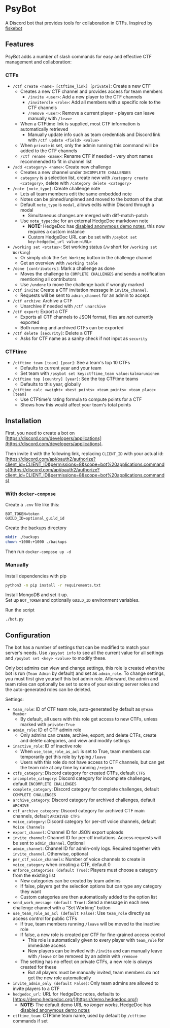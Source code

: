 # PsyBot

A Discord bot that provides tools for collaboration in CTFs. Inspired by [fiskebot](https://github.com/ekofiskctf/fiskebot)

## Features

PsyBot adds a number of slash commands for easy and effective CTF management and collaboration:

### CTFs

* `/ctf create <name> [ctftime_link] [private]`: Create a new CTF
  * Creates a new CTF channel and provides access for team members
    * `/invite <user>`: Add a new player to the CTF channels
    * `/inviterole <role>`: Add all members with a specific role to the CTF channels
    * `/remove <user>`: Remove a current player - players can leave manually with `/leave`
  * When a CTFtime link is supplied, most CTF information is automatically retrieved
    * Manually update info such as team credentials and Discord link with `/ctf update <field> <value>`
  * When `private` is set, only the admin running this command will be added to the CTF channels
  * `/ctf rename <name>`: Rename CTF if needed - very short names recommended to fit in channel list
* `/add <category> <name>`: Create new challenge
  * Creates a new channel under `INCOMPLETE CHALLENGES`
  * `category` is a selection list, create new with `/category create <category>`, delete with `/category delete <category>`
* `/note [note_type]`: Create challenge note
  * Lets all team members edit the same embedded note
  * Notes can be pinned/unpinned and moved to the bottom of the chat
  * Default `note_type` is `modal`, allows edits within Discord through a modal
    * Simultaneous changes are merged with diff-match-patch
  * Use `note_type:doc` for an external HedgeDoc markdown note
    * **NOTE:** HedgeDoc has [disabled anonymous demo notes](https://community.hedgedoc.org/t/no-more-anonymous-usage-of-demo-instance/1634), this now requires a custom instance
    * Custom HedgeDoc URL can be set with `/psybot set key:hedgedoc_url value:<URL>`
* `/working set <status>`: Set working status (`/w` short for `/working set Working`)
  * Or simply click the `Set Working` button in the challenge channel
  * Get an overview with `/working table`
* `/done [contributors]`: Mark a challenge as done
  * Moves the challenge to `COMPLETE CHALLENGES` and sends a notification mentioning all contributors
  * Use `/undone` to move the challenge back if wrongly marked
* `/ctf invite`: Create a CTF invitation message in `invite_channel`.
  * Requests will be sent to `admin_channel` for an admin to accept.
* `/ctf archive`: Archive a CTF
  * Unarchive if needed with `/ctf unarchive`
* `/ctf export`: Export a CTF
  * Exports all CTF channels to JSON format, files are *not* currently exported
  * Both running and archived CTFs can be exported
* `/ctf delete [security]`: Delete a CTF
  * Asks for CTF name as a sanity check if not input as `security`

### CTFtime

* `/ctftime team [team] [year]`: See a team's top 10 CTFs
  * Defaults to current year and your team
  * Set team with `/psybot set key:ctftime_team value:kalmarunionen`
* `/ctftime top [country] [year]`: See the top CTFtime teams
  * Defaults to this year, globally
* `/ctftime calc <weight> <best_points> <team_points> <team_place> [team]`
  * Use CTFtime's rating formula to compute points for a CTF
  * Shows how this would affect your team's total points

## Installation
First, you need to create a bot on [https://discord.com/developers/applications](https://discord.com/developers/applications).

Then invite it with the following link, replacing `CLIENT_ID` with your actual id:
[https://discord.com/api/oauth2/authorize?client_id=CLIENT_ID&permissions=8&scope=bot%20applications.commands](https://discord.com/api/oauth2/authorize?client_id=CLIENT_ID&permissions=8&scope=bot%20applications.commands)

### With `docker-compose`
Create a `.env` file like this:
```
BOT_TOKEN=token
GUILD_ID=optional_guild_id
```
Create the backups directory
```sh
mkdir ./backups
chown +1000:+1000 ./backups
```
Then run `docker-compose up -d`

### Manually
Install dependencies with pip
```sh
python3 -m pip install -r requirements.txt
```
Install MongoDB and set it up. \
Set up `BOT_TOKEN` and optionally `GUILD_ID` environment variables.

Run the script
```sh
./bot.py
```


## Configuration

The bot has a number of settings that can be modified to match your server's needs.
Use `/psybot info` to see all the current value for all settings and `/psybot set <key> <value>` to modify these.

Only bot admins can view and change settings, this role is created when the bot is run (`Team Admin` by default) and set as `admin_role`.
To change settings, you must first give yourself this bot admin role.
Afterward, the admin and team roles can optionally be set to some of your existing server roles and the auto-generated roles can be deleted.

Settings:

* `team_role`: ID of CTF team role, auto-generated by default as `@Team Member`
  * By default, all users with this role get access to new CTFs, unless marked with `private:True`
* `admin_role`: ID of CTF admin role
  * Only admins can create, archive, export, and delete CTFs, create and delete categories, and view and modify settings
* `inactive_role`: ID of inactive role
  * When `use_team_role_as_acl` is set to True, team members can temporarily get this role by typing `/leave`
  * Users with this role do not have access to CTF channels, but can get the team role at any time by running `/rejoin`
* `ctfs_category`: Discord category for created CTFs, default `CTFS`
* `incomplete_category`: Discord category for incomplete challenges, default `INCOMPLETE CHALLENGES`
* `complete_category`: Discord category for complete challenges, default `COMPLETE CHALLENGES`
* `archive_category`: Discord category for archived challenges, default `ARCHIVE`
* `ctf_archive_category`: Discord category for archived CTF main channels, default `ARCHIVED CTFS`
* `voice_category`: Discord category for per-ctf voice channels, default `Voice Channels`
* `export_channel`: Channel ID for JSON export uploads
* `invite_channel`: Channel ID for per-ctf invitations. Access requests will be sent to `admin_channel`. Optional
* `admin_channel`: Channel ID for admin-only logs. Required together with `invite_channel`. Otherwise, optional
* `per_ctf_voice_channels`: Number of voice channels to create in `voice_category` when creating a CTF, default 0
* `enforce_categories (default True)`: Players must choose a category from the existing list
  * New categories can be created by team admins
  * If false, players get the selection options but can type any category they want
  * Custom categories are then automatically added to the option list
* `send_work_message (default True)`: Send a message in each new challenge channel with a "Set Working" button
* `use_team_role_as_acl (default False)`: Use `team_role` directly as access control for public CTFs
  * If true, team members running `/leave` will be moved to the inactive role
  * If false, a new role is created per CTF for fine-grained access control
    * This role is automatically given to every player with `team_role` for immediate access
    * New players can be invited with `/invite` and can manually leave with `/leave` or be removed by an admin with `/remove`
  * The setting has no effect on private CTFs, a new role is *always* created for these
    * But all players must be manually invited, team members do not get the new role automatically
* `invite_admin_only (default False)`: Only team admins are allowed to invite players to a CTF
* `hedgedoc_url`: URL for HedgeDoc notes, defaults to [https://demo.hedgedoc.org/](https://demo.hedgedoc.org/)
  * **NOTE:** The default demo URL *no longer works*, HedgeDoc has [disabled anonymous demo notes](https://community.hedgedoc.org/t/no-more-anonymous-usage-of-demo-instance/1634)
* `ctftime_team`: CTFtime team name, used by default by `/ctftime` commands if set
